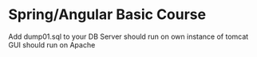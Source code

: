 # Spring/Angular Basic Course

Add dump01.sql to your DB
Server should run on own instance of tomcat
GUI should run on Apache
